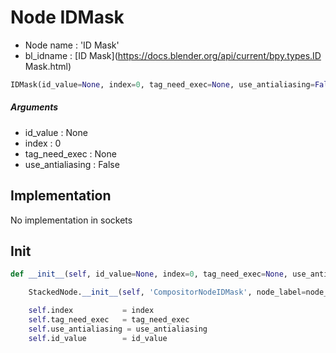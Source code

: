 # Node IDMask

- Node name : 'ID Mask'
- bl_idname : [ID Mask](https://docs.blender.org/api/current/bpy.types.ID Mask.html)


``` python
IDMask(id_value=None, index=0, tag_need_exec=None, use_antialiasing=False, node_label=None, node_color=None)
```
##### Arguments

- id_value : None
- index : 0
- tag_need_exec : None
- use_antialiasing : False

## Implementation

No implementation in sockets

## Init

``` python
def __init__(self, id_value=None, index=0, tag_need_exec=None, use_antialiasing=False, node_label=None, node_color=None):

    StackedNode.__init__(self, 'CompositorNodeIDMask', node_label=node_label, node_color=node_color)

    self.index           = index
    self.tag_need_exec   = tag_need_exec
    self.use_antialiasing = use_antialiasing
    self.id_value        = id_value
```
